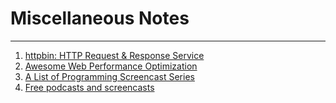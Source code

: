 # Miscellaneous Notes
---
1. [httpbin: HTTP Request & Response Service][httpbin]
2. [Awesome Web Performance Optimization][wpo]
3. [A List of Programming Screencast Series][screencast]
4. [Free podcasts and screencasts][free]









[httpbin]: https://github.com/Runscope/httpbin
[wpo]: https://github.com/davidsonfellipe/awesome-wpo
[screencast]: http://devblog.avdi.org/2013/06/21/a-list-of-programming-screencast-series/
[free]: https://github.com/vhf/free-programming-books/blob/master/free-podcasts-screencasts-en.md
